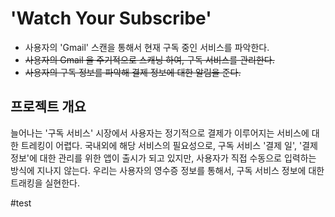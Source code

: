 # 'Watch Your Subscribe'
* 사용자의 'Gmail' 스캔을 통해서 현재 구독 중인 서비스를 파악한다.
* ~~사용자의 Gmail 을 주기적으로 스캐닝 하여, 구독 서비스를 관리한다.~~
* ~~사용자의 구독 정보를 파악해 결제 정보에 대한 알림을 준다.~~

## 프로젝트 개요
늘어나는 '구독 서비스' 시장에서 사용자는 정기적으로 결제가 이루어지는 서비스에 대한 트레킹이 어렵다.
국내외에 해당 서비스의 필요성으로, 구독 서비스 '결제 일', '결제 정보'에 대한 관리를 위한 앱이 출시가 되고 있지만, 사용자가 직접 수동으로 입력하는 방식에 지나지 않는다.
우리는 사용자의 영수증 정보를 통해서, 구독 서비스 정보에 대한 트래킹을 실현한다.

#test
